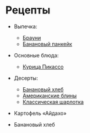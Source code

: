 # Рецепты

- Выпечка:
	- [Брауни](brownie.md)
	- [Банановый панкейк](banana.md)
- Основные блюда:
	- [Курица Пикассо](chiken.md)
- Десерты:
	- [Банановый хлеб](bananaBread.md)
	- [Американские блины](lost.md)
	- [Классическая шарлотка](sharlotka.md)


- Картофель «Айдахо»
- Банановый хлеб

